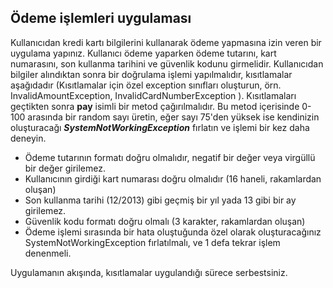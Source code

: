 ## Ödeme işlemleri uygulaması

Kullanıcıdan kredi kartı bilgilerini kullanarak ödeme yapmasına izin veren bir uygulama yapınız. Kullanıcı ödeme yaparken ödeme tutarını, kart numarasını, son kullanma tarihini ve güvenlik kodunu girmelidir. Kullanıcıdan bilgiler alındıktan sonra bir doğrulama işlemi yapılmalıdır, kısıtlamalar aşağıdadır (Kısıtlamalar için özel exception sınıfları oluşturun, örn. InvalidAmountException, InvalidCardNumberException ). Kısıtlamaları geçtikten sonra **pay** isimli bir metod çağırılmalıdır. Bu metod içerisinde 0-100 arasında bir random sayı üretin, eğer sayı 75'den yüksek ise kendinizin oluşturacağı ***SystemNotWorkingException*** fırlatın ve işlemi bir kez daha deneyin.

- Ödeme tutarının formatı doğru olmalıdır, negatif bir değer veya virgüllü bir değer girilemez.
- Kullanıcının girdiği kart numarası doğru olmalıdır (16 haneli, rakamlardan oluşan)
- Son kullanma tarihi (12/2013) gibi geçmiş bir yıl yada 13 gibi bir ay girilemez.
- Güvenlik kodu formatı doğru olmalı (3 karakter, rakamlardan oluşan)
- Ödeme işlemi sırasında bir hata oluştuğunda özel olarak oluşturacağınız SystemNotWorkingException fırlatılmalı, ve 1 defa tekrar işlem denenmeli.

Uygulamanın akışında, kısıtlamalar uygulandığı sürece serbestsiniz. 

